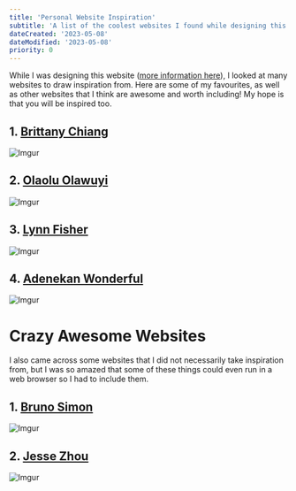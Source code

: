 ```yaml
---
title: 'Personal Website Inspiration'
subtitle: 'A list of the coolest websites I found while designing this one'
dateCreated: '2023-05-08'
dateModified: '2023-05-08'
priority: 0
---
```


While I was designing this website ([more information here](/articles/personal-website)), I looked at many websites to draw inspiration from. Here are some of my favourites, as well as other websites that I think are awesome and worth including! My hope is that you will be inspired too.

## 1. [Brittany Chiang](https://brittanychiang.com)

![Imgur](https://i.imgur.com/lqAJo3C.png)

## 2. [Olaolu Olawuyi](https://olaolu.dev/) 

![Imgur](https://i.imgur.com/MsHfzG0.png)

## 3. [Lynn Fisher](https://lynnandtonic.com/)

![Imgur](https://i.imgur.com/uBwKNXf.png)

## 4. [Adenekan Wonderful](https://www.codewonders.dev/) 

![Imgur](https://i.imgur.com/JkdDrma.png)


# Crazy Awesome Websites

I also came across some websites that I did not necessarily take inspiration from, but I was so amazed that some of these things could even run in a web browser so I had to include them.

## 1. [Bruno Simon](https://bruno-simon.com/) 

![Imgur](https://i.imgur.com/BefQVL9.png)

## 2. [Jesse Zhou](https://jesse-zhou.com/) 

![Imgur](https://i.imgur.com/y309EBK.png)

